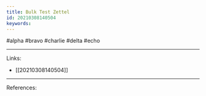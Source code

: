 ```yaml
---
title: Bulk Test Zettel
id: 20210308140504
keywords:
---
```

#alpha #bravo #charlie #delta #echo

---
Links:

- [[20210308140504]]

---
References:
